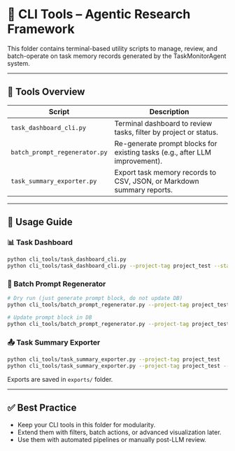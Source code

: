 
# 📂 CLI Tools – Agentic Research Framework

This folder contains terminal-based utility scripts to manage, review, and batch-operate on task memory records generated by the TaskMonitorAgent system.

---

## 🔧 Tools Overview

| Script | Description |
|--------|-------------|
| `task_dashboard_cli.py` | Terminal dashboard to review tasks, filter by project or status. |
| `batch_prompt_regenerator.py` | Re-generate prompt blocks for existing tasks (e.g., after LLM improvement). |
| `task_summary_exporter.py` | Export task memory records to CSV, JSON, or Markdown summary reports. |

---

## 🚀 Usage Guide

### 📊 Task Dashboard
```bash
python cli_tools/task_dashboard_cli.py
python cli_tools/task_dashboard_cli.py --project-tag project_test --status success
```

### 🔁 Batch Prompt Regenerator
```bash
# Dry run (just generate prompt block, do not update DB)
python cli_tools/batch_prompt_regenerator.py --project-tag project_test

# Update prompt block in DB
python cli_tools/batch_prompt_regenerator.py --project-tag project_test --overwrite
```

### 📤 Task Summary Exporter
```bash
python cli_tools/task_summary_exporter.py --project-tag project_test
python cli_tools/task_summary_exporter.py --project-tag project_test --status success
```

Exports are saved in `exports/` folder.

---

## ✅ Best Practice
- Keep your CLI tools in this folder for modularity.
- Extend them with filters, batch actions, or advanced visualization later.
- Use them with automated pipelines or manually post-LLM review.

